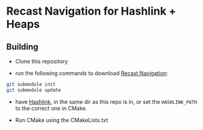 # Recast Navigation for Hashlink + Heaps

## Building

* Clone this repository

* run the following commands to download [Recast Navigation](https://github.com/recastnavigation/recastnavigation):

```bash
git submodule init
git submodule update
```

* have [Hashlink](https://github.com/HaxeFoundation/hashlink), in the same dir as this repo is in,
  or set the `HASHLINK_PATH` to the correct one in CMake.

* Run CMake using the CMakeLists.txt
